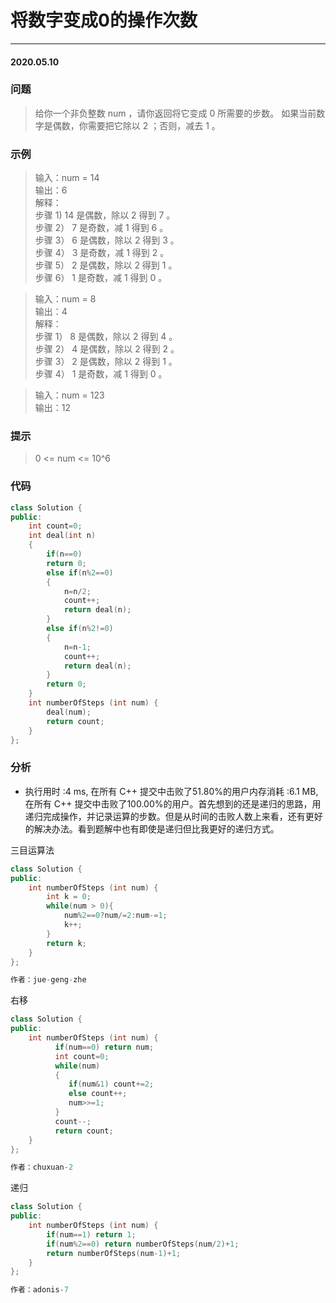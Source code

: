 # 将数字变成0的操作次数
***
#### 2020.05.10

### 问题
>给你一个非负整数 num ，请你返回将它变成 0 所需要的步数。 如果当前数字是偶数，你需要把它除以 2 ；否则，减去 1 。                           

### 示例
>输入：num = 14               
输出：6              
解释：                                   
步骤 1) 14 是偶数，除以 2 得到 7 。                      
步骤 2） 7 是奇数，减 1 得到 6 。                               
步骤 3） 6 是偶数，除以 2 得到 3 。                         
步骤 4） 3 是奇数，减 1 得到 2 。                  
步骤 5） 2 是偶数，除以 2 得到 1 。                   
步骤 6） 1 是奇数，减 1 得到 0 。                                                

>输入：num = 8                       
输出：4                
解释：                 
步骤 1） 8 是偶数，除以 2 得到 4 。                            
步骤 2） 4 是偶数，除以 2 得到 2 。              
步骤 3） 2 是偶数，除以 2 得到 1 。                 
步骤 4） 1 是奇数，减 1 得到 0 。                              

>输入：num = 123                   
输出：12               

### 提示
>0 <= num <= 10^6        

### 代码
```c++
class Solution {
public:
    int count=0;
    int deal(int n)
    {
        if(n==0)
        return 0;
        else if(n%2==0)
        {
            n=n/2;
            count++;
            return deal(n);
        }
        else if(n%2!=0)
        {
            n=n-1;
            count++;
            return deal(n);
        }
        return 0;
    }
    int numberOfSteps (int num) {
        deal(num);
        return count;
    }
};
```

### 分析
 - 执行用时 :4 ms, 在所有 C++ 提交中击败了51.80%的用户内存消耗 :6.1 MB, 在所有 C++ 提交中击败了100.00%的用户。首先想到的还是递归的思路，用
   递归完成操作，并记录运算的步数。但是从时间的击败人数上来看，还有更好的解决办法。看到题解中也有即使是递归但比我更好的递归方式。
   
三目运算法
```c++
class Solution {
public:
    int numberOfSteps (int num) {
        int k = 0;
        while(num > 0){
            num%2==0?num/=2:num-=1;
            k++;
        }
        return k;
    }
};

作者：jue-geng-zhe
```

右移
```c++
class Solution {
public:
    int numberOfSteps (int num) {
          if(num==0) return num;
          int count=0;
          while(num)
          {
             if(num&1) count+=2;
             else count++;
             num>>=1;
          }
          count--;
          return count;
    }
};

作者：chuxuan-2
```

递归
```c++
class Solution {
public:
    int numberOfSteps (int num) {
        if(num==1) return 1;
        if(num%2==0) return numberOfSteps(num/2)+1;
        return numberOfSteps(num-1)+1;
    }
};

作者：adonis-7

